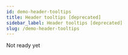 ```yaml
---
id: demo-header-tooltips
title: Header tooltips [deprecated]
sidebar_label: Header tooltips [deprecated]
slug: /demo-header-tooltips
---
```


Not ready yet
